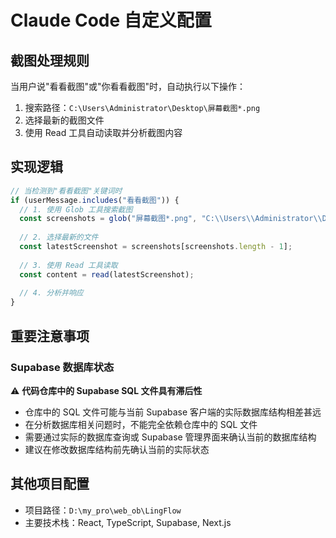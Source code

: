 # Claude Code 自定义配置

## 截图处理规则

当用户说"看看截图"或"你看看截图"时，自动执行以下操作：

1. 搜索路径：`C:\Users\Administrator\Desktop\屏幕截图*.png`
2. 选择最新的截图文件
3. 使用 Read 工具自动读取并分析截图内容

## 实现逻辑

```typescript
// 当检测到"看看截图"关键词时
if (userMessage.includes("看看截图")) {
  // 1. 使用 Glob 工具搜索截图
  const screenshots = glob("屏幕截图*.png", "C:\\Users\\Administrator\\Desktop");
  
  // 2. 选择最新的文件
  const latestScreenshot = screenshots[screenshots.length - 1];
  
  // 3. 使用 Read 工具读取
  const content = read(latestScreenshot);
  
  // 4. 分析并响应
}
```

## 重要注意事项

### Supabase 数据库状态
⚠️ **代码仓库中的 Supabase SQL 文件具有滞后性**
- 仓库中的 SQL 文件可能与当前 Supabase 客户端的实际数据库结构相差甚远
- 在分析数据库相关问题时，不能完全依赖仓库中的 SQL 文件
- 需要通过实际的数据库查询或 Supabase 管理界面来确认当前的数据库结构
- 建议在修改数据库结构前先确认当前的实际状态


## 其他项目配置

- 项目路径：`D:\my_pro\web_ob\LingFlow`
- 主要技术栈：React, TypeScript, Supabase, Next.js